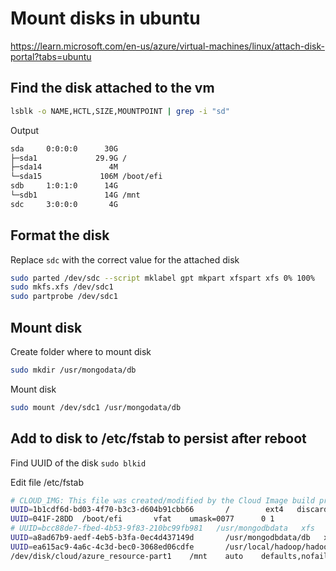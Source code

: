 # Mount disks in ubuntu
https://learn.microsoft.com/en-us/azure/virtual-machines/linux/attach-disk-portal?tabs=ubuntu

## Find the disk attached to the vm
```sh
lsblk -o NAME,HCTL,SIZE,MOUNTPOINT | grep -i "sd"
```

Output
```sh
sda     0:0:0:0      30G
├─sda1             29.9G /
├─sda14               4M
└─sda15             106M /boot/efi
sdb     1:0:1:0      14G
└─sdb1               14G /mnt
sdc     3:0:0:0       4G
```

## Format the disk

Replace `sdc` with the correct value for the attached disk

```sh
sudo parted /dev/sdc --script mklabel gpt mkpart xfspart xfs 0% 100%
sudo mkfs.xfs /dev/sdc1
sudo partprobe /dev/sdc1
```

## Mount disk
Create folder where to mount disk
```sh
sudo mkdir /usr/mongodata/db
```

Mount disk
```sh
sudo mount /dev/sdc1 /usr/mongodata/db
```

## Add to disk to /etc/fstab to persist after reboot

Find UUID of the disk `sudo blkid`

Edit file /etc/fstab
```sh
# CLOUD_IMG: This file was created/modified by the Cloud Image build process
UUID=1b1cdf6d-bd03-4f70-b3c3-d604b91cbb66       /        ext4   discard,errors=remount-ro       0 1
UUID=041F-28DD  /boot/efi       vfat    umask=0077      0 1
# UUID=bcc88de7-fbed-4b53-9f83-210bc99fb981   /usr/mongodbdata   xfs   defaults,nofail   1   2
UUID=a8ad67b9-aedf-4eb5-b3fa-0ec4d437149d       /usr/mongodbdata/db   xfs   defaults,nofail   1   2
UUID=ea615ac9-4a6c-4c3d-bec0-3068ed06cdfe       /usr/local/hadoop/hadoopdata/hdfs/datanode-01   xfs   defaults,nofail   1   2
/dev/disk/cloud/azure_resource-part1    /mnt    auto    defaults,nofail,x-systemd.requires=cloud-init.service,_netdev,comment=cloudconfig       0       2
```
